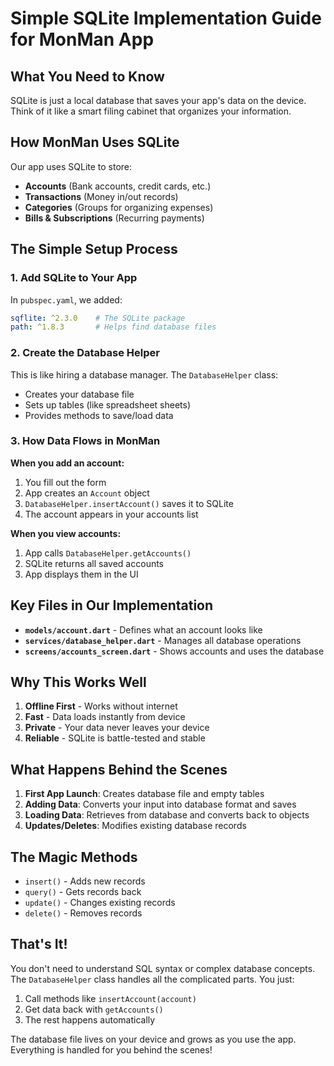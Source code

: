 # Simple SQLite Implementation Guide for MonMan App

## What You Need to Know

SQLite is just a local database that saves your app's data on the device. Think of it like a smart filing cabinet that organizes your information.

## How MonMan Uses SQLite

Our app uses SQLite to store:
- **Accounts** (Bank accounts, credit cards, etc.)
- **Transactions** (Money in/out records)
- **Categories** (Groups for organizing expenses)
- **Bills & Subscriptions** (Recurring payments)

## The Simple Setup Process

### 1. Add SQLite to Your App
In `pubspec.yaml`, we added:
```yaml
sqflite: ^2.3.0    # The SQLite package
path: ^1.8.3       # Helps find database files
```

### 2. Create the Database Helper
This is like hiring a database manager. The `DatabaseHelper` class:
- Creates your database file
- Sets up tables (like spreadsheet sheets)
- Provides methods to save/load data

### 3. How Data Flows in MonMan

**When you add an account:**
1. You fill out the form
2. App creates an `Account` object
3. `DatabaseHelper.insertAccount()` saves it to SQLite
4. The account appears in your accounts list

**When you view accounts:**
1. App calls `DatabaseHelper.getAccounts()`
2. SQLite returns all saved accounts
3. App displays them in the UI

## Key Files in Our Implementation

- **`models/account.dart`** - Defines what an account looks like
- **`services/database_helper.dart`** - Manages all database operations
- **`screens/accounts_screen.dart`** - Shows accounts and uses the database

## Why This Works Well

1. **Offline First** - Works without internet
2. **Fast** - Data loads instantly from device
3. **Private** - Your data never leaves your device
4. **Reliable** - SQLite is battle-tested and stable

## What Happens Behind the Scenes

1. **First App Launch**: Creates database file and empty tables
2. **Adding Data**: Converts your input into database format and saves
3. **Loading Data**: Retrieves from database and converts back to objects
4. **Updates/Deletes**: Modifies existing database records

## The Magic Methods

- `insert()` - Adds new records
- `query()` - Gets records back
- `update()` - Changes existing records  
- `delete()` - Removes records

## That's It!

You don't need to understand SQL syntax or complex database concepts. The `DatabaseHelper` class handles all the complicated parts. You just:

1. Call methods like `insertAccount(account)`
2. Get data back with `getAccounts()`
3. The rest happens automatically

The database file lives on your device and grows as you use the app. Everything is handled for you behind the scenes!